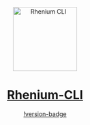 <div align="center">
  <a href="https://github.com/Kurzdor/rhenium-cli" target="_blank" rel="noopener noreferrer"><img width="150" alt="Rhenium CLI" title="Rhenium CLI" src="https://github.com/Kurzdor/rhenium-cli/blob/master/media/Logo.png">
  <h1>Rhenium-CLI</h1>
  !version-badge
</div>

<br />

[version-badge]: https://img.shields.io/badge/version-v1.0.0--alpha.0-brightgreen.svg
